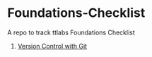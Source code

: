 # Foundations-Checklist
A repo to track ttlabs Foundations Checklist

1. [Version Control with Git](https://github.com/maryjonah-turntabl/Foundations-Checklist/tree/main/git)

